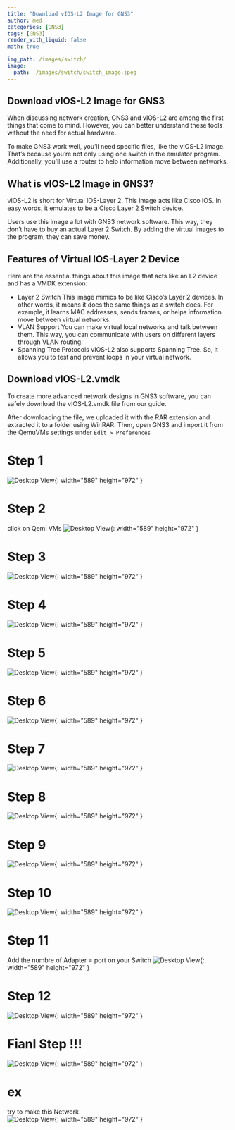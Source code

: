 ```yaml
---
title: "Download vIOS-L2 Image for GNS3"
author: med
categories: [GNS3]
tags: [GNS3]
render_with_liquid: false
math: true

img_path: /images/switch/
image:
  path:  /images/switch/switch_image.jpeg
---
```



## **Download vIOS-L2 Image for GNS3**

When discussing network creation, GNS3 and vIOS-L2 are among the first things that come to mind. However, you can better understand these tools without the need for actual hardware.

To make GNS3 work well, you’ll need specific files, like the vIOS-L2 image. That’s because you’re not only using one switch in the emulator program. Additionally, you’ll use a router to help information move between networks.

## **What is vIOS-L2 Image in GNS3?**
vIOS-L2 is short for Virtual IOS-Layer 2. This image acts like Cisco IOS. In easy words, it emulates to be a Cisco Layer 2 Switch device.

Users use this image a lot with GNS3 network software. This way, they don’t have to buy an actual Layer 2 Switch. By adding the virtual images to the program, they can save money.

## **Features of Virtual IOS-Layer 2 Device**
Here are the essential things about this image that acts like an L2 device and has a VMDK extension:


- Layer 2 Switch
This image mimics to be like Cisco’s Layer 2 devices. In other words, it means it does the same things as a switch does. For example, it learns MAC addresses, sends frames, or helps information move between virtual networks.
- VLAN Support
You can make virtual local networks and talk between them. This way, you can communicate with users on different layers through VLAN routing.
- Spanning Tree Protocols
vIOS-L2 also supports Spanning Tree. So, it allows you to test and prevent loops in your virtual network.

## **Download vIOS-L2.vmdk**
To create more advanced network designs in GNS3 software, you can safely download the vIOS-L2.vmdk file from our guide.

After downloading the file, we uploaded it with the RAR extension and extracted it to a folder using WinRAR. Then, open GNS3 and import it from the QemuVMs settings under `Edit > Preferences`

# Step 1
![Desktop View](/images/switch/1.png){: width="589" height="972" }
# Step 2
click on Qemi VMs
![Desktop View](/images/switch/2.png){: width="589" height="972" }
# Step 3

![Desktop View](/images/switch/3.png){: width="589" height="972" }
# Step 4

![Desktop View](/images/switch/4.png){: width="589" height="972" }
# Step 5

![Desktop View](/images/switch/5.png){: width="589" height="972" }
# Step 6

![Desktop View](/images/switch/6.png){: width="589" height="972" }
# Step 7

![Desktop View](/images/switch/7.png){: width="589" height="972" }
# Step 8

![Desktop View](/images/switch/8.png){: width="589" height="972" }
# Step 9

![Desktop View](/images/switch/9.png){: width="589" height="972" }
# Step 10

![Desktop View](/images/switch/10.png){: width="589" height="972" }
# Step 11
Add the numbre of Adapter = port on your Switch
![Desktop View](/images/switch/12.png){: width="589" height="972" }
# Step 12

![Desktop View](/images/switch/13.png){: width="589" height="972" }
# Fianl Step !!!

![Desktop View](/images/switch/14.png){: width="589" height="972" }
# ex
try to make this Network  
![Desktop View](/images/switch/15.png){: width="589" height="972" }

